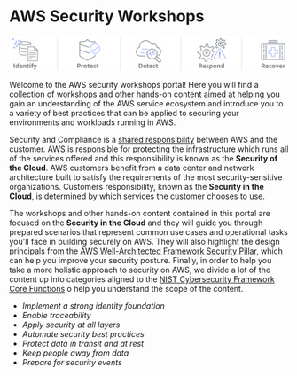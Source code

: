 # AWS Security Workshops

![Components](assets/images/csf-core-functions.png "NIST Cybersecurity Framework Core Functions")

Welcome to the AWS security workshops portal! Here you will find a collection of workshops and other hands-on content aimed at helping you gain an understanding of the AWS service ecosystem and introduce you to a variety of best practices that can be applied to securing your environments and workloads running in AWS.

Security and Compliance is a <a href="https://aws.amazon.com/compliance/shared-responsibility-model/" target="_blank">shared responsibility</a> between AWS and the customer. AWS is responsible for protecting the infrastructure which runs all of the services offered and this responsibility is known as the **Security of the Cloud**. AWS customers benefit from a data center and network architecture built to satisfy the requirements of the most security-sensitive organizations. Customers responsibility, known as the **Security in the Cloud**, is determined by which services the customer chooses to use.

The workshops and other hands-on content contained in this portal are focused on the **Security in the Cloud** and they will guide you through prepared scenarios that represent common use cases and operational tasks you'll face in building securely on AWS. They will also highlight the design principals from the <a href="https://d1.awsstatic.com/whitepapers/architecture/AWS-Security-Pillar.pdf" target="_blank">AWS Well-Architected Framework Security Pillar</a>, which can help you improve your security posture. Finally, in order to help you take a more holistic approach to security on AWS, we divide a lot of the content up into categories aligned to the <a href="https://www.nist.gov/cyberframework/online-learning/five-functions" target="_blank">NIST Cybersecurity Framework Core Functions</a> o help you understand the scope of the content.

* *Implement a strong identity foundation*
* *Enable traceability*
* *Apply security at all layers*
* *Automate security best practices*
* *Protect data in transit and at rest*
* *Keep people away from data*
* *Prepare for security events*
